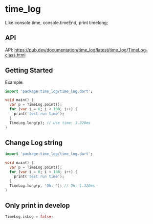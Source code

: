 # time_log

Like console.time, console.timeEnd, print timelong;

## API

API: https://pub.dev/documentation/time_log/latest/time_log/TimeLog-class.html

## Getting Started

Example:

```dart
import 'package:time_log/time_log.dart';

void main() {
  var p = TimeLog.point();
  for (var i = 0; i < 100; i++) {
    print('test run time');
  }
  TimeLog.long(p); // Use time: 1.320ms
}
```

## Change Log string

```dart
import 'package:time_log/time_log.dart';

void main() {
  var p = TimeLog.point();
  for (var i = 0; i < 100; i++) {
    print('test run time');
  }
  TimeLog.long(p, 'Oh: '); // Oh: 1.320ms
}
```

## Only print in develop

```dart
TimeLog.isLog = false;
```
